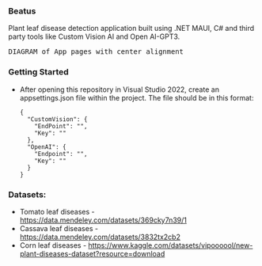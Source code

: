 ### Beatus
Plant leaf disease detection application built using .NET MAUI, C# and third party tools like Custom Vision AI and Open AI-GPT3.

<kbd>DIAGRAM of App pages with center alignment</kbd>
### Getting Started
* After opening this repository in Visual Studio 2022, create an appsettings.json file within the project. The file should be in this format:
    ```
    {
      "CustomVision": {
        "EndPoint": "",
        "Key": ""
      },
      "OpenAI": {
        "Endpoint": "",
        "Key": ""
      }
    }
    ```
### Datasets:
* Tomato leaf diseases - https://data.mendeley.com/datasets/369cky7n39/1
* Cassava leaf diseases - https://data.mendeley.com/datasets/3832tx2cb2
* Corn leaf diseases - https://www.kaggle.com/datasets/vipoooool/new-plant-diseases-dataset?resource=download
